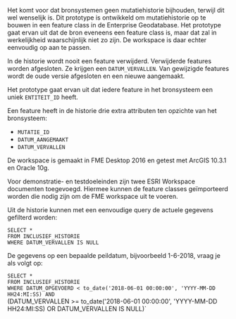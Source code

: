 Het komt voor dat bronsystemen geen mutatiehistorie bijhouden, terwijl dit wel wenselijk is. Dit prototype is ontwikkeld om mutatiehistorie op te bouwen in een feature class in de Enterprise Geodatabase. Het prototype gaat ervan uit dat de bron eveneens een feature class is, maar dat zal in werkelijkheid waarschijnlijk niet zo zijn. De workspace is daar echter eenvoudig op aan te passen.

In de historie wordt nooit een feature verwijderd. Verwijderde features worden afgesloten. Ze krijgen een `DATUM_VERVALLEN`. Van gewijzigde features wordt de oude versie afgesloten en een nieuwe aangemaakt.

Het prototype gaat ervan uit dat iedere feature in het bronsysteem een uniek `ENTITEIT_ID` heeft.

Een feature heeft in de historie drie extra attributen ten opzichte van het bronsysteem:
* `MUTATIE_ID`
* `DATUM_AANGEMAAKT`
* `DATUM_VERVALLEN`

De workspace is gemaakt in FME Desktop 2016 en getest met ArcGIS 10.3.1 en Oracle 10g.

Voor demonstratie- en testdoeleinden zijn twee ESRI Workspace documenten toegevoegd. Hiermee kunnen de feature classes geïmporteerd worden die nodig zijn om de FME workspace uit te voeren.

Uit de historie kunnen met een eenvoudige query de actuele gegevens gefilterd worden:

`SELECT *`     
`FROM INCLUSIEF_HISTORIE`     
`WHERE DATUM_VERVALLEN IS NULL`     

De gegevens op een bepaalde peildatum, bijvoorbeeld 1-6-2018, vraag je als volgt op:

`SELECT *`     
`FROM INCLUSIEF_HISTORIE`     
`WHERE DATUM_OPGEVOERD < to_date('2018-06-01 00:00:00', 'YYYY-MM-DD HH24:MI:SS) AND`     
      (DATUM_VERVALLEN >= to_date('2018-06-01 00:00:00', 'YYYY-MM-DD HH24:MI:SS) OR DATUM_VERVALLEN IS NULL)`     